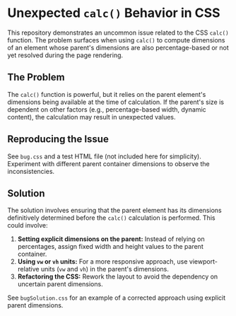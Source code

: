 # Unexpected `calc()` Behavior in CSS

This repository demonstrates an uncommon issue related to the CSS `calc()` function. The problem surfaces when using `calc()` to compute dimensions of an element whose parent's dimensions are also percentage-based or not yet resolved during the page rendering.

## The Problem

The `calc()` function is powerful, but it relies on the parent element's dimensions being available at the time of calculation. If the parent's size is dependent on other factors (e.g., percentage-based width, dynamic content), the calculation may result in unexpected values.

## Reproducing the Issue

See `bug.css` and a test HTML file (not included here for simplicity).  Experiment with different parent container dimensions to observe the inconsistencies.

## Solution

The solution involves ensuring that the parent element has its dimensions definitively determined before the `calc()` calculation is performed. This could involve:

1. **Setting explicit dimensions on the parent:**  Instead of relying on percentages, assign fixed width and height values to the parent container.
2. **Using `vw` or `vh` units:** For a more responsive approach, use viewport-relative units (`vw` and `vh`) in the parent's dimensions.
3. **Refactoring the CSS:**  Rework the layout to avoid the dependency on uncertain parent dimensions.

See `bugSolution.css` for an example of a corrected approach using explicit parent dimensions.